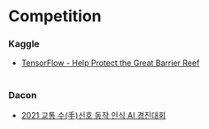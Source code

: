 

# Competition

### Kaggle
* [TensorFlow - Help Protect the Great Barrier Reef](https://www.kaggle.com/c/tensorflow-great-barrier-reef)

#
### Dacon


* [2021 교통 수(手)신호 동작 인식 AI 경진대회](https://dacon.io/competitions/official/235806/overview/description)

